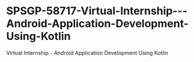 # SPSGP-58717-Virtual-Internship---Android-Application-Development-Using-Kotlin
Virtual Internship - Android Application Development Using Kotlin
